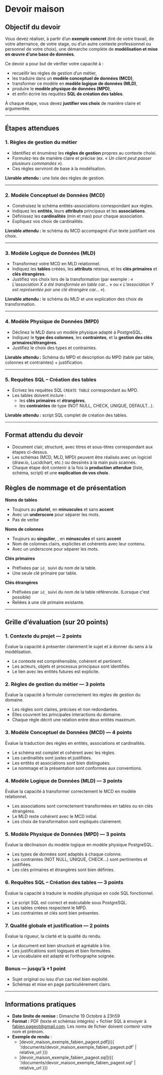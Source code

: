 # Devoir maison
## Objectif du devoir
Vous devez réaliser, à partir d’un **exemple concret** (tiré de votre travail, de votre alternance, de votre stage, ou d’un autre contexte professionnel ou personnel de votre choix), une démarche complète de **modélisation et mise en œuvre d’une base de données**.  

Ce devoir a pour but de vérifier votre capacité à :  
- recueillir les règles de gestion d’un métier,  
- les traduire dans un **modèle conceptuel de données (MCD)**,  
- transformer ce modèle en **modèle logique de données (MLD)**,  
- produire le **modèle physique de données (MPD)**,  
- et enfin écrire les requêtes **SQL de création des tables**.  

À chaque étape, vous devez **justifier vos choix** de manière claire et argumentée.  

---

## Étapes attendues

### 1. Règles de gestion du métier
- Identifiez et énumérez les **règles de gestion** propres au contexte choisi.  
- Formulez-les de manière claire et précise (ex. *« Un client peut passer plusieurs commandes »*).  
- Ces règles serviront de base à la modélisation.  

**Livrable attendu :** une liste des règles de gestion.  

---

### 2. Modèle Conceptuel de Données (MCD)
- Construisez le schéma entités-associations correspondant aux règles.  
- Indiquez les **entités**, leurs **attributs** principaux et les **associations**.  
- Définissez les **cardinalités** (min et max) pour chaque association.  
- Expliquez vos choix de cardinalités.  

**Livrable attendu :** le schéma du MCD accompagné d’un texte justifiant vos choix.  

---

### 3. Modèle Logique de Données (MLD)
- Transformez votre MCD en MLD relationnel.  
- Indiquez les **tables** créées, les **attributs** retenus, et les **clés primaires** et **clés étrangères**.  
- Justifiez vos choix lors de la transformation (par exemple : *« L’association X a été transformée en table car… »* ou *« L’association Y est représentée par une clé étrangère car… »*).  

**Livrable attendu :** le schéma du MLD et une explication des choix de transformation.  

---

### 4. Modèle Physique de Données (MPD)
- Déclinez le MLD dans un modèle physique adapté à PostgreSQL.  
- Indiquez le **type des colonnes**, les **contraintes**, et la **gestion des clés primaires/étrangères**.  
- Justifiez le choix des types et contraintes.  

**Livrable attendu :** Schéma du MPD et description du MPD (table par table, colonnes et contraintes) + justification.  

---

### 5. Requêtes SQL – Création des tables
- Écrivez les requêtes SQL `CREATE TABLE` correspondant au MPD.  
- Les tables doivent inclure :  
  - les **clés primaires** et **étrangères**,  
  - les **contraintes** de type (NOT NULL, CHECK, UNIQUE, DEFAULT…).  

**Livrable attendu :** script SQL complet de création des tables.  

---

## Format attendu du devoir
- Document clair, structuré, avec titres et sous-titres correspondant aux étapes ci-dessus.  
- Les schémas (MCD, MLD, MPD) peuvent être réalisés avec un logiciel (draw.io, Lucidchart, etc.) ou dessinés à la main puis scannés.  
- Chaque étape doit contenir à la fois la **production attendue** (liste, schéma, script) et une **explication de vos choix**.  

## Règles de nommage et de présentation

**Noms de tables**
- Toujours au **pluriel**, en **minuscules** et sans **accent**
- Avec un **underscore** pour séparer les mots.
- Pas de verbe

**Noms de colonnes**
- Toujours au **singulier**, , en **minuscules** et sans **accent**
- Nom de colonnes clairs, explicites et cohérents avec leur contenu.
- Avec un underscore pour séparer les mots.

**Clés primaires**
- Préfixées par `id_` suivi du nom de la table.
- Une seule clé primaire par table.

**Clés étrangères**
- Préfixées par `id_` suivi du nom de la table référencée. (Lorsque c'est possible)
- Reliées à une clé primaire existante.


---

## Grille d’évaluation (sur 20 points)

### 1. Contexte du projet — 2 points
Évalue la capacité à présenter clairement le sujet et à donner du sens à la modélisation.  
- Le contexte est compréhensible, cohérent et pertinent.  
- Les acteurs, objets et processus principaux sont identifiés.  
- Le lien avec les entités futures est explicite.

### 2. Règles de gestion du métier — 3 points
Évalue la capacité à formuler correctement les règles de gestion du domaine.  
- Les règles sont claires, précises et non redondantes.  
- Elles couvrent les principales interactions du domaine.  
- Chaque règle décrit une relation entre deux entités maximum.

### 3. Modèle Conceptuel de Données (MCD) — 4 points
Évalue la traduction des règles en entités, associations et cardinalités.  
- Le schéma est complet et cohérent avec les règles.  
- Les cardinalités sont justes et justifiées.  
- Les entités et associations sont bien distinguées.  
- Le nommage et la présentation sont conformes aux conventions.

### 4. Modèle Logique de Données (MLD) — 3 points
Évalue la capacité à transformer correctement le MCD en modèle relationnel.  
- Les associations sont correctement transformées en tables ou en clés étrangères.  
- Le MLD reste cohérent avec le MCD initial.  
- Les choix de transformation sont expliqués clairement.

### 5. Modèle Physique de Données (MPD) — 3 points
Évalue la déclinaison du modèle logique en modèle physique PostgreSQL.  
- Les types de données sont adaptés à chaque colonne.  
- Les contraintes (NOT NULL, UNIQUE, CHECK…) sont pertinentes et justifiées.  
- Les clés primaires et étrangères sont bien définies.

### 6. Requêtes SQL – Création des tables — 3 points
Évalue la capacité à traduire le modèle physique en code SQL fonctionnel.  
- Le script SQL est correct et exécutable sous PostgreSQL.  
- Les tables créées respectent le MPD.  
- Les contraintes et clés sont bien présentes.

### 7. Qualité globale et justification — 2 points
Évalue la rigueur, la clarté et la qualité du rendu.  
- Le document est bien structuré et agréable à lire.  
- Les justifications sont logiques et bien formulées.  
- Le vocabulaire est adapté et l’orthographe soignée.

### Bonus — jusqu’à +1 point
- Sujet original ou issu d’un cas réel bien exploité.  
- Schémas et mise en page particulièrement clairs.

---

## Informations pratiques
- **Date limite de remise :** Dimanche 19 Octobre à 23h59
- **Format :** PDF (texte et schémas intégrés) + fichier SQL à envoyer à fabien.pageot@gmail.com. Les noms de fichier doivent contenir votre nom et prénom.
- **Exemple de rendu** : 
  - [devoir_maison_exemple_fabien_pageot.pdf]({{ '/documents/devoir_maison_exemple_fabien_pageot.pdf' | relative_url }}) 
  - [devoir_maison_exemple_fabien_pageot.sql]({{ '/documents/devoir_maison_exemple_fabien_pageot.sql' | relative_url }}) 
